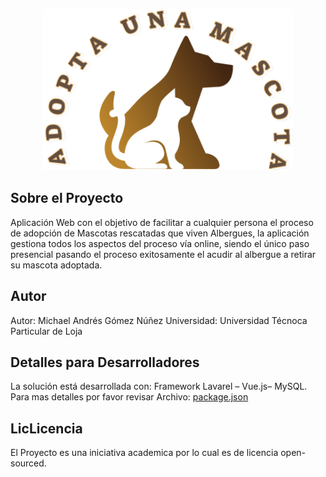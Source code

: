<p align="center"><img src="https://github.com/LordZapallo/Adopcion-Mascotas/blob/main/public/imagenes/avt.png" width="400"></p>



<!--[![Everything Is AWESOME](https://img.youtube.com/vi/TKLimF9yoJ8/0.jpg)](https://www.youtube.com/watch?v=TKLimF9yoJ8 "Everything Is AWESOME")-->

## Sobre el Proyecto
Aplicación Web con el objetivo de facilitar a cualquier persona el proceso de adopción de Mascotas rescatadas que viven Albergues, la aplicación gestiona todos los aspectos del proceso vía online, siendo el único paso presencial pasando el proceso exitosamente el acudir al albergue a retirar su mascota adoptada.

## Autor
Autor: Michael Andrés Gómez Núñez 
Universidad: Universidad Técnoca Particular de Loja

## Detalles para Desarrolladores
La solución está desarrollada con: Framework Lavarel – Vue.js– MySQL.
Para mas detalles por favor revisar Archivo: <a href="https://github.com/LordZapallo/Adopcion-Mascotas/blob/main/package.json">package.json</a>

## LicLicencia
El Proyecto es una iniciativa academica por lo cual es de licencia open-sourced.
